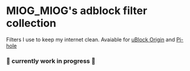 # MIOG_MIOG's adblock filter collection
Filters I use to keep my internet clean. Avaiable for [uBlock Origin](https://ublockorigin.com/) and [Pi-hole](https://pi-hole.net/)
### 🚧 currently work in progress 🚧
